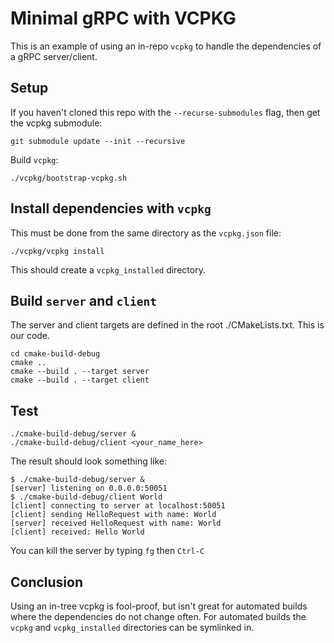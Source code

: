 # Minimal gRPC with VCPKG

This is an example of using an in-repo `vcpkg` to handle the dependencies of a gRPC server/client.

## Setup

If you haven't cloned this repo with the `--recurse-submodules` flag, then get the vcpkg submodule:
```shell
git submodule update --init --recursive 
```

Build `vcpkg`:
```shell
./vcpkg/bootstrap-vcpkg.sh
```

## Install dependencies with `vcpkg`
This must be done from the same directory as the `vcpkg.json` file:
```shell
./vcpkg/vcpkg install
```
This should create a `vcpkg_installed` directory.

## Build `server` and `client`
The server and client targets are defined in the root ./CMakeLists.txt. This is our code.

```shell
cd cmake-build-debug
cmake ..
cmake --build . --target server 
cmake --build . --target client
```

## Test

```shell
./cmake-build-debug/server &
./cmake-build-debug/client <your_name_here>
```

The result should look something like:

```text
$ ./cmake-build-debug/server &
[server] listening on 0.0.0.0:50051
$ ./cmake-build-debug/client World
[client] connecting to server at localhost:50051
[client] sending HelloRequest with name: World
[server] received HelloRequest with name: World
[client] received: Hello World
```

You can kill the server by typing `fg` then `Ctrl-C`

## Conclusion

Using an in-tree vcpkg is fool-proof, but isn't great for automated builds where the dependencies do not change often.
For automated builds the `vcpkg` and `vcpkg_installed` directories can be symlinked in.
